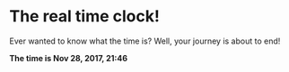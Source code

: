# The real time clock!

Ever wanted to know what the time is? Well, your journey is about to end!

**The time is Nov 28, 2017, 21:46**